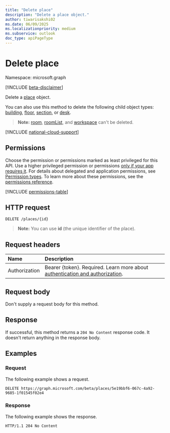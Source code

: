 ```yaml
---
title: "Delete place"
description: "Delete a place object."
author: tiwarisakshi02
ms.date: 06/09/2025
ms.localizationpriority: medium
ms.subservice: outlook
doc_type: apiPageType
---
```


# Delete place

Namespace: microsoft.graph

[!INCLUDE [beta-disclaimer](../../includes/beta-disclaimer.md)]

Delete a [place](../resources/place.md) object.

You can also use this method to delete the following child object types: [building](../resources/building.md), [floor](../resources/floor.md), [section](../resources/section.md), or [desk](../resources/desk.md).

> **Note:**
> [room](../resources/room.md), [roomList](../resources/roomlist.md), and [workspace](../resources/workspace.md) can't be deleted.

[!INCLUDE [national-cloud-support](../../includes/all-clouds.md)]

## Permissions

Choose the permission or permissions marked as least privileged for this API. Use a higher privileged permission or permissions [only if your app requires it](/graph/permissions-overview#best-practices-for-using-microsoft-graph-permissions). For details about delegated and application permissions, see [Permission types](/graph/permissions-overview#permission-types). To learn more about these permissions, see the [permissions reference](/graph/permissions-reference).

<!-- {
  "blockType": "permissions",
  "name": "place-delete-permissions"
}
-->
[!INCLUDE [permissions-table](../includes/permissions/place-delete-permissions.md)]

## HTTP request

<!-- {
  "blockType": "ignored"
}
-->
``` http
DELETE /places/{id}
```

> **Note:**
> You can use **id** (the unique identifier of the place).

## Request headers

|Name|Description|
|:---|:---|
|Authorization|Bearer {token}. Required. Learn more about [authentication and authorization](/graph/auth/auth-concepts).|

## Request body

Don't supply a request body for this method.

## Response

If successful, this method returns a `204 No Content` response code. It doesn't return anything in the response body.

## Examples

### Request

The following example shows a request.
<!-- {
  "blockType": "request",
  "name": "delete_place"
}
-->
``` http
DELETE https://graph.microsoft.com/beta/places/5e19bbf6-067c-4a92-9685-1f01545f02e4
```

### Response

The following example shows the response.
<!-- {
  "blockType": "response",
  "truncated": true
}
-->
``` http
HTTP/1.1 204 No Content
```

